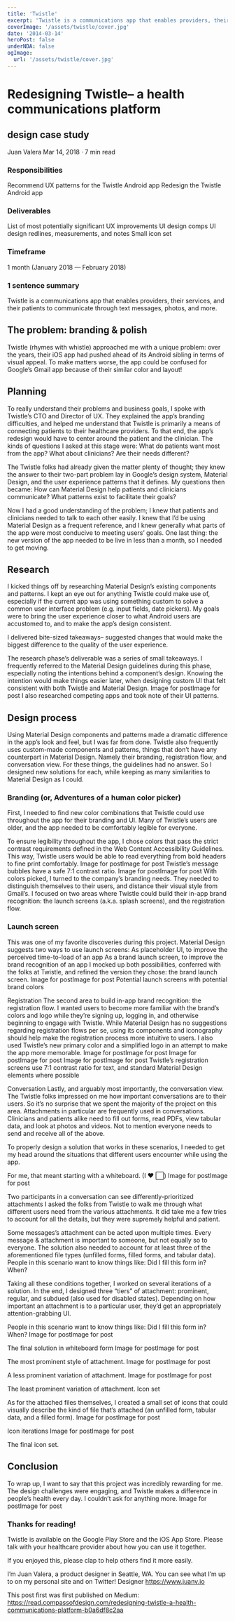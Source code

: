 ```yaml
---
title: 'Twistle'
excerpt: 'Twistle is a communications app that enables providers, their services, and their patients to communicate through text messages, photos, and more.'
coverImage: '/assets/twistle/cover.jpg'
date: '2014-03-14'
heroPost: false
underNDA: false
ogImage:
  url: '/assets/twistle/cover.jpg'
---
```


# Redesigning Twistle– a health communications platform
## design case study

Juan Valera
Mar 14, 2018 · 7 min read





### Responsibilities
Recommend UX patterns for the Twistle Android app
Redesign the Twistle Android app

### Deliverables
List of most potentially significant UX improvements
UI design comps
UI design redlines, measurements, and notes
Small icon set

### Timeframe
1 month (January 2018 — February 2018)

### 1 sentence summary
Twistle is a communications app that enables providers, their services, and their patients to communicate through text messages, photos, and more.

## The problem: branding & polish
Twistle (rhymes with whistle) approached me with a unique problem: over the years, their iOS app had pushed ahead of its Android sibling in terms of visual appeal. To make matters worse, the app could be confused for Google’s Gmail app because of their similar color and layout!

## Planning
To really understand their problems and business goals, I spoke with Twistle’s CTO and Director of UX. They explained the app’s branding difficulties, and helped me understand that Twistle is primarily a means of connecting patients to their healthcare providers.
To that end, the app’s redesign would have to center around the patient and the clinician. The kinds of questions I asked at this stage were: What do patients want most from the app? What about clinicians? Are their needs different?

The Twistle folks had already given the matter plenty of thought; they knew the answer to their two-part problem lay in Google’s design system, Material Design, and the user experience patterns that it defines. My questions then became: How can Material Design help patients and clinicians communicate? What patterns exist to facilitate their goals?

Now I had a good understanding of the problem; I knew that patients and clinicians needed to talk to each other easily. I knew that I’d be using Material Design as a frequent reference, and I knew generally what parts of the app were most conducive to meeting users’ goals.
One last thing: the new version of the app needed to be live in less than a month, so I needed to get moving.

## Research
I kicked things off by researching Material Design’s existing components and patterns. I kept an eye out for anything Twistle could make use of, especially if the current app was using something custom to solve a common user interface problem (e.g. input fields, date pickers). My goals were to bring the user experience closer to what Android users are accustomed to, and to make the app’s design consistent.

<!-- Image for postImage for post -->

I delivered bite-sized takeaways– suggested changes that would make the biggest difference to the quality of the user experience.

<!-- Image for postImage for post -->

The research phase’s deliverable was a series of small takeaways.
I frequently referred to the Material Design guidelines during this phase, especially noting the intentions behind a component’s design. Knowing the intention would make things easier later, when designing custom UI that felt consistent with both Twistle and Material Design.
Image for postImage for post
I also researched competing apps and took note of their UI patterns.

## Design process
Using Material Design components and patterns made a dramatic difference in the app’s look and feel, but I was far from done. Twistle also frequently uses custom-made components and patterns, things that don’t have any counterpart in Material Design. Namely their branding, registration flow, and conversation view.
For these things, the guidelines had no answer. So I designed new solutions for each, while keeping as many similarities to Material Design as I could.

### Branding (or, Adventures of a human color picker)
First, I needed to find new color combinations that Twistle could use throughout the app for their branding and UI. Many of Twistle’s users are older, and the app needed to be comfortably legible for everyone.

To ensure legibility throughout the app, I chose colors that pass the strict contrast requirements defined in the Web Content Accessibility Guidelines. This way, Twistle users would be able to read everything from bold headers to fine print comfortably.
Image for postImage for post
Twistle’s message bubbles have a safe 7:1 contrast ratio.
Image for postImage for post
With colors picked, I turned to the company’s branding needs. They needed to distinguish themselves to their users, and distance their visual style from Gmail’s. I focused on two areas where Twistle could build their in-app brand recognition: the launch screens (a.k.a. splash screens), and the registration flow.

### Launch screen
This was one of my favorite discoveries during this project. Material Design suggests two ways to use launch screens:
As placeholder UI, to improve the perceived time-to-load of an app
As a brand launch screen, to improve the brand recognition of an app
I mocked up both possibilities, conferred with the folks at Twistle, and refined the version they chose: the brand launch screen.
Image for postImage for post
Potential launch screens with potential brand colors

Registration
The second area to build in-app brand recognition: the registration flow. I wanted users to become more familiar with the brand’s colors and logo while they’re signing up, logging in, and otherwise beginning to engage with Twistle.
While Material Design has no suggestions regarding registration flows per se, using its components and iconography should help make the registration process more intuitive to users. 
I also used Twistle’s new primary color and a simplified logo in an attempt to make the app more memorable.
Image for postImage for post
Image for postImage for post
Image for postImage for post
Twistle’s registration screens use 7:1 contrast ratio for text, and standard Material Design elements where possible

Conversation
Lastly, and arguably most importantly, the conversation view. The Twistle folks impressed on me how important conversations are to their users. So it’s no surprise that we spent the majority of the project on this area.
Attachments in particular are frequently used in conversations. Clinicians and patients alike need to fill out forms, read PDFs, view tabular data, and look at photos and videos. Not to mention everyone needs to send and receive all of the above.

To properly design a solution that works in these scenarios, I needed to get my head around the situations that different users encounter while using the app.

For me, that meant starting with a whiteboard. (I ❤ ⬜)
Image for postImage for post

Two participants in a conversation can see differently-prioritized attachments
I asked the folks from Twistle to walk me through what different users need from the various attachments. It did take me a few tries to account for all the details, but they were supremely helpful and patient.

Some messages’s attachment can be acted upon multiple times. Every message & attachment is important to someone, but not equally so to everyone. The solution also needed to account for at least three of the aforementioned file types (unfilled forms, filled forms, and tabular data). People in this scenario want to know things like: Did I fill this form in? When?

Taking all these conditions together, I worked on several iterations of a solution. In the end, I designed three “tiers” of attachment: prominent, regular, and subdued (also used for disabled states). Depending on how important an attachment is to a particular user, they’d get an appropriately attention-grabbing UI.

People in this scenario want to know things like: Did I fill this form in? When?
Image for postImage for post

The final solution in whiteboard form
Image for postImage for post

The most prominent style of attachment.
Image for postImage for post

A less prominent variation of attachment.
Image for postImage for post

The least prominent variation of attachment.
Icon set

As for the attached files themselves, I created a small set of icons that could visually describe the kind of file that’s attached (an unfilled form, tabular data, and a filled form).
Image for postImage for post

Icon iterations
Image for postImage for post

The final icon set.

## Conclusion
To wrap up, I want to say that this project was incredibly rewarding for me. The design challenges were engaging, and Twistle makes a difference in people’s health every day. I couldn’t ask for anything more.
Image for postImage for post

### Thanks for reading!
Twistle is available on the Google Play Store and the iOS App Store. Please talk with your healthcare provider about how you can use it together.

If you enjoyed this, please clap to help others find it more easily.

I’m Juan Valera, a product designer in Seattle, WA. You can see what I’m up to on my personal site and on Twitter! Designer https://www.juanv.io

This post first was first published on Medium: https://read.compassofdesign.com/redesigning-twistle-a-health-communications-platform-b0a6df8c2aa